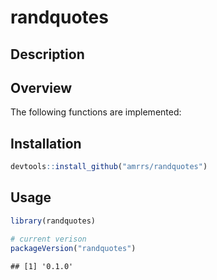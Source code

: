 
randquotes
==========

Description
-----------

Overview
--------

The following functions are implemented:

Installation
------------

``` r
devtools::install_github("amrrs/randquotes")
```

Usage
-----

``` r
library(randquotes)

# current verison
packageVersion("randquotes")
```

    ## [1] '0.1.0'
